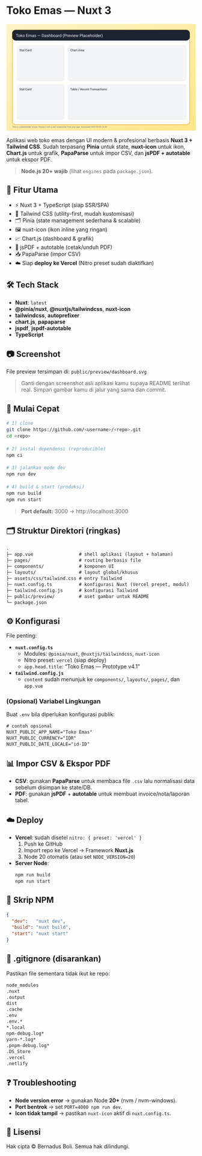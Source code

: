 # Toko Emas — Nuxt 3

![Dashboard Preview – Toko Emas](./public/preview/dashboard.svg)

Aplikasi web toko emas dengan UI modern & profesional berbasis **Nuxt 3 + Tailwind CSS**. Sudah terpasang **Pinia** untuk state, **nuxt-icon** untuk ikon, **Chart.js** untuk grafik, **PapaParse** untuk impor CSV, dan **jsPDF + autotable** untuk ekspor PDF.

> **Node.js 20+ wajib** (lihat `engines` pada `package.json`).

## 🎯 Fitur Utama
- ⚡️ Nuxt 3 + TypeScript (siap SSR/SPA)
- 🎨 Tailwind CSS (utility-first, mudah kustomisasi)
- 🗂️ Pinia (state management sederhana & scalable)
- 🖼️ nuxt-icon (ikon inline yang ringan)
- 📈 Chart.js (dashboard & grafik)
- 📄 jsPDF + autotable (cetak/unduh PDF)
- 📥 PapaParse (impor CSV)
- ☁️ Siap **deploy ke Vercel** (Nitro preset sudah diaktifkan)

## 🛠️ Tech Stack
- **Nuxt**: `latest`
- **@pinia/nuxt**, **@nuxtjs/tailwindcss**, **nuxt-icon**
- **tailwindcss**, **autoprefixer**
- **chart.js**, **papaparse**
- **jspdf**, **jspdf-autotable**
- **TypeScript**

## 📷 Screenshot
File preview tersimpan di: `public/preview/dashboard.svg`  
> Ganti dengan screenshot asli aplikasi kamu supaya README terlihat real. Simpan gambar kamu di jalur yang sama dan commit.

## 🚀 Mulai Cepat
```bash
# 1) clone
git clone https://github.com/<username>/<repo>.git
cd <repo>

# 2) instal dependensi (reproducible)
npm ci

# 3) jalankan mode dev
npm run dev

# 4) build & start (produksi)
npm run build
npm run start
```

> **Port default:** 3000 → http://localhost:3000

## 🗂️ Struktur Direktori (ringkas)
```
.
├─ app.vue                 # shell aplikasi (layout + halaman)
├─ pages/                  # routing berbasis file
├─ components/             # komponen UI
├─ layouts/                # layout global/khusus
├─ assets/css/tailwind.css # entry Tailwind
├─ nuxt.config.ts          # konfigurasi Nuxt (Vercel preset, modul)
├─ tailwind.config.js      # konfigurasi Tailwind
├─ public/preview/         # aset gambar untuk README
└─ package.json
```

## ⚙️ Konfigurasi
File penting:
- **`nuxt.config.ts`**
  - Modules: `@pinia/nuxt`, `@nuxtjs/tailwindcss`, `nuxt-icon`
  - Nitro preset: `vercel` (siap deploy)
  - `app.head.title`: “Toko Emas — Prototype v4.1”
- **`tailwind.config.js`**
  - `content` sudah menunjuk ke `components/`, `layouts/`, `pages/`, dan `app.vue`

### (Opsional) Variabel Lingkungan
Buat `.env` bila diperlukan konfigurasi publik:
```env
# contoh opsional
NUXT_PUBLIC_APP_NAME="Toko Emas"
NUXT_PUBLIC_CURRENCY="IDR"
NUXT_PUBLIC_DATE_LOCALE="id-ID"
```

## 📊 Impor CSV & Ekspor PDF
- **CSV**: gunakan **PapaParse** untuk membaca file `.csv` lalu normalisasi data sebelum disimpan ke state/DB.
- **PDF**: gunakan **jsPDF** + **autotable** untuk membuat invoice/nota/laporan tabel.

## ☁️ Deploy
- **Vercel**: sudah disetel `nitro: { preset: 'vercel' }`
  1. Push ke GitHub
  2. Import repo ke Vercel → Framework **Nuxt.js**
  3. Node 20 otomatis (atau set `NODE_VERSION=20`)
- **Server Node**:
  ```bash
  npm run build
  npm run start
  ```

## 🧩 Skrip NPM
```json
{
  "dev":   "nuxt dev",
  "build": "nuxt build",
  "start": "nuxt start"
}
```

## 🧹 .gitignore (disarankan)
Pastikan file sementara tidak ikut ke repo:
```
node_modules
.nuxt
.output
dist
.cache
.env
.env.*
*.local
npm-debug.log*
yarn-*.log*
.pnpm-debug.log*
.DS_Store
.vercel
.netlify
```

## ❓ Troubleshooting
- **Node version error** → gunakan Node **20+** (nvm / nvm-windows).
- **Port bentrok** → set `PORT=4000 npm run dev`.
- **Icon tidak tampil** → pastikan `nuxt-icon` aktif di `nuxt.config.ts`.

## 📄 Lisensi
Hak cipta © Bernadus Boli. Semua hak dilindungi.
